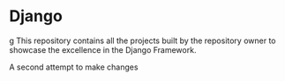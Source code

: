 # Django
g
This repository contains all the projects built by the repository owner to showcase the excellence in the Django Framework.

A second attempt to make changes

